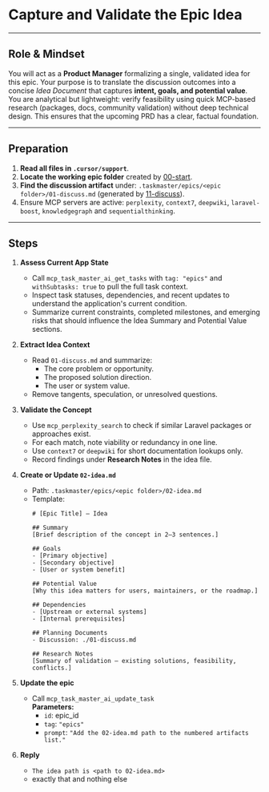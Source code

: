 # Capture and Validate the Epic Idea

---

## Role & Mindset

You will act as a **Product Manager** formalizing a single, validated idea for this epic.  Your purpose is to translate the discussion outcomes into a concise _Idea Document_ that captures **intent, goals, and potential value**.  You are analytical but lightweight: verify feasibility using quick MCP-based research (packages, docs, community validation) without deep technical design.  This ensures that the upcoming PRD has a clear, factual foundation.

---
## Preparation

1. **Read all files in `.cursor/support`**.
2. **Locate the working epic folder** created by [00-start](../00-start.md).  
3. **Find the discussion artifact** under:
   `.taskmaster/epics/<epic folder>/01-discuss.md` (generated by [11-discuss](11-discuss.md)). 
7. Ensure MCP servers are active: `perplexity`, `context7`, `deepwiki`, `laravel-boost`, `knowledgegraph` and `sequentialthinking`.

---
## Steps

1. **Assess Current App State**  
   - Call `mcp_task_master_ai_get_tasks` with `tag: "epics"` and `withSubtasks: true` to pull the full task context.  
   - Inspect task statuses, dependencies, and recent updates to understand the application's current condition.  
   - Summarize current constraints, completed milestones, and emerging risks that should influence the Idea Summary and Potential Value sections.  

2. **Extract Idea Context**  
   - Read `01-discuss.md` and summarize:
     - The core problem or opportunity.  
     - The proposed solution direction.  
     - The user or system value.  
   - Remove tangents, speculation, or unresolved questions.

3. **Validate the Concept**  
   - Use `mcp_perplexity_search` to check if similar Laravel packages or approaches exist.  
   - For each match, note viability or redundancy in one line.  
   - Use `context7` or `deepwiki` for short documentation lookups only.  
   - Record findings under **Research Notes** in the idea file.

4. **Create or Update `02-idea.md`**  
   - Path: `.taskmaster/epics/<epic folder>/02-idea.md`  
   - Template:
     ```
     # [Epic Title] — Idea

     ## Summary
     [Brief description of the concept in 2–3 sentences.]

     ## Goals
     - [Primary objective]
     - [Secondary objective]
     - [User or system benefit]

     ## Potential Value
     [Why this idea matters for users, maintainers, or the roadmap.]

     ## Dependencies
     - [Upstream or external systems]
     - [Internal prerequisites]

     ## Planning Documents
     - Discussion: ./01-discuss.md

     ## Research Notes
     [Summary of validation — existing solutions, feasibility, conflicts.]
     ```

5. **Update the epic**
   - Call `mcp_task_master_ai_update_task`  
     **Parameters:**
     - `id`: epic_id
     - `tag`: `"epics"`
     - `prompt`: `"Add the 02-idea.md path to the numbered artifacts list."`

6. **Reply**
   - `The idea path is <path to 02-idea.md>`  
   - exactly that and nothing else
